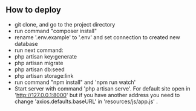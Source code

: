 
## How to deploy
- git clone, and go to the project directory
- run command "composer install"
- rename '.env.example' to '.env' and set connection to created new database
- run next command:
- php artisan key:generate
- php artisan migrate
- php artisan db:seed
- php artisan storage:link
- run command "npm install" and 'npm run watch'
- Start server with command 'php artisan serve'. For default site open in  'http://127.0.0.1:8000' but if you have another address you need to change 'axios.defaults.baseURL' in 'resources/js/app.js' .



